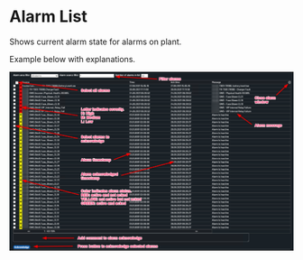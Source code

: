 # Alarm List

Shows current alarm state for alarms on plant.

Example below with explanations.

![Alarm list](../Images/alarmlist.png)